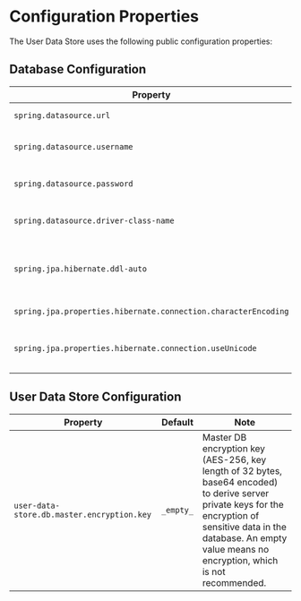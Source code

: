 # Configuration Properties

The User Data Store uses the following public configuration properties:

## Database Configuration

| Property                                                       | Default   | Note                                                |
|----------------------------------------------------------------|-----------|-----------------------------------------------------|
| `spring.datasource.url`                                        | `_empty_` | Database JDBC URL                                   |
| `spring.datasource.username`                                   | `_empty_` | Database JDBC username                              |
| `spring.datasource.password`                                   | `_empty_` | Database JDBC password                              |
| `spring.datasource.driver-class-name`                          | `_empty_` | Datasource JDBC class name                          | 
| `spring.jpa.hibernate.ddl-auto`                                | `none`    | Configuration of automatic database schema creation | 
| `spring.jpa.properties.hibernate.connection.characterEncoding` | `_empty_` | Character encoding                                  |
| `spring.jpa.properties.hibernate.connection.useUnicode`        | `_empty_` | Character encoding - Unicode support                |


## User Data Store Configuration

| Property                                   | Default   | Note                                                                                                                                                                                                                         |
|--------------------------------------------|-----------|------------------------------------------------------------------------------------------------------------------------------------------------------------------------------------------------------------------------------|
| `user-data-store.db.master.encryption.key` | `_empty_` | Master DB encryption key (AES-256, key length of 32 bytes, base64 encoded) to derive server private keys for the encryption of sensitive data in the database. An empty value means no encryption, which is not recommended. |  

